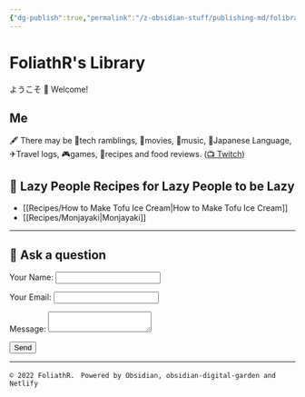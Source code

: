 ```yaml
---
{"dg-publish":true,"permalink":"/z-obsidian-stuff/publishing-md/folibrary-files/folibrary-homepage/","tags":"gardenEntry"}
---
```


# FoliathR's Library
ようこそ 👋 Welcome! 

## Me
🖋  There may be 📱tech ramblings, 🎥movies, 🎵music, 🗾Japanese Language, ✈Travel logs, 🎮games, 🍙recipes and food reviews.
([📺 Twitch](https://twitch.tv/foliathr))


## 🍜 Lazy People Recipes for Lazy People to be Lazy
* [[Recipes/How to Make Tofu Ice Cream|How to Make Tofu Ice Cream]]
* [[Recipes/Monjayaki|Monjayaki]]

---
## 💬 Ask a question
<form name="contact" method="POST" data-netlify="true">
  <p>
    <label>Your Name: <input type="text" name="name" /></label>
  </p>
  <p>
    <label>Your Email: <input type="email" name="email" /></label>
  </p>
  <p>
    <label>Message: <textarea name="message"></textarea></label>
  </p>
  <p>
    <button type="submit">Send</button>
  </p>
</form>

---

`© 2022 FoliathR. `
`Powered by Obsidian, obsidian-digital-garden and Netlify`

